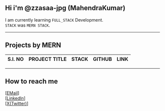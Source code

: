 ## Hi i'm @zzasaa-jpg (MahendraKumar)

I am currently learning `FULL_STACK` Development.  
`STACK` was `MERN STACK`.
___

## Projects by MERN

| S.I. NO | PROJECT TITLE | STACK | GITHUB | LINK |
|---------|---------------|-------|--------|------|
___

## How to reach me
[[EMail](zzsdrt354@gmail.com)]  
[[LinkedIn]( https://www.linkedin.com/in/mahendra-kumar-44627a243/)]  
[[X(Twitter)](https://twitter.com/Mahendr38360512)]  
